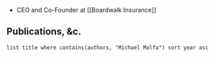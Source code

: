 - CEO and Co-Founder at [[Boardwalk Insurance]]
## Publications, &c.
```dataview
list title where contains(authors, "Michael Malfa") sort year asc
```
